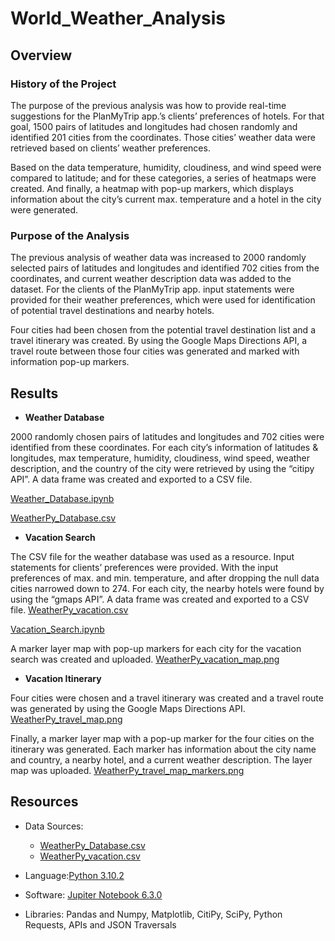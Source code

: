 # World_Weather_Analysis

## Overview

### History of the Project

The purpose of the previous analysis was how to provide real-time suggestions for the PlanMyTrip app.’s clients’ preferences of hotels. For that goal, 1500 pairs of latitudes and longitudes had chosen randomly and identified 201 cities from the coordinates. Those cities’ weather data were retrieved based on clients’ weather preferences. 

Based on the data temperature, humidity, cloudiness, and wind speed were compared to latitude; and for these categories, a series of heatmaps were created. And finally, a heatmap with pop-up markers, which displays information about the city’s current max. temperature and a hotel in the city were generated. 

### Purpose of the Analysis

The previous analysis of weather data was increased to 2000 randomly selected pairs of latitudes and longitudes and identified 702 cities from the coordinates, and current weather description data was added to the dataset. For the clients of the PlanMyTrip app. input statements were provided for their weather preferences, which were used for identification of potential travel destinations and nearby hotels. 

Four cities had been chosen from the potential travel destination list and a travel itinerary was created. By using the Google Maps Directions API, a travel route between those four cities was generated and marked with information pop-up markers. 

## Results

* **Weather Database**

2000 randomly chosen pairs of latitudes and longitudes and 702 cities were identified from these coordinates. For each city’s information of latitudes & longitudes, max temperature, humidity, cloudiness, wind speed, weather description, and the country of the city were retrieved by using the “citipy API”.  A data frame was created and exported to a CSV file.

[Weather_Database.ipynb](https://github.com/duygusimsek/World_Weather_Analysis/blob/main/Weather_Database/Weather_Database.ipynb)

[WeatherPy_Database.csv](https://github.com/duygusimsek/World_Weather_Analysis/blob/main/Weather_Database/WeatherPy_Database.csv)


* **Vacation Search** 

The CSV file for the weather database was used as a resource.  Input statements for clients’ preferences were provided. With the input preferences of max. and min. temperature,  and after dropping the null data cities narrowed down to 274. For each city, the nearby hotels were found by using the “gmaps API”. A data frame was created and exported to a CSV file. 
[WeatherPy_vacation.csv](https://github.com/duygusimsek/World_Weather_Analysis/blob/main/Vacation_Search/WeatherPy_vacation.csv)

[Vacation_Search.ipynb](https://github.com/duygusimsek/World_Weather_Analysis/blob/main/Vacation_Search/Vacation_Search.ipynb)

A marker layer map with pop-up markers for each city for the vacation search was created and uploaded. [WeatherPy_vacation_map.png](https://github.com/duygusimsek/World_Weather_Analysis/blob/main/Vacation_Search/WeatherPy_vacation_map.png)


* **Vacation Itinerary**

Four cities were chosen and a travel itinerary was created and a travel route was generated by using the Google Maps Directions API. [WeatherPy_travel_map.png](https://github.com/duygusimsek/World_Weather_Analysis/blob/main/Vacation_Itinerary/WeatherPy_travel_map.png)

Finally, a marker layer map with a pop-up marker for the four cities on the itinerary was generated. Each marker has information about the city name and country, a nearby hotel, and a current weather description. The layer map was uploaded. [WeatherPy_travel_map_markers.png](https://github.com/duygusimsek/World_Weather_Analysis/blob/main/Vacation_Itinerary/WeatherPy_travel_map_markers.png)

## Resources
- Data Sources:

  * [WeatherPy_Database.csv](https://github.com/duygusimsek/World_Weather_Analysis/blob/main/Weather_Database/WeatherPy_Database.csv)
  * [WeatherPy_vacation.csv](https://github.com/duygusimsek/World_Weather_Analysis/blob/main/Vacation_Search/WeatherPy_vacation.csv)

-  Language:[Python 3.10.2](https://www.python.org/downloads)
-  Software: [Jupiter Notebook 6.3.0](https://jupyter.org/)
-  Libraries: Pandas and Numpy, Matplotlib, CitiPy, SciPy, Python Requests, APIs and JSON Traversals

